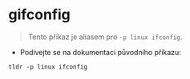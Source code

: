 # gifconfig

> Tento příkaz je aliasem pro `-p linux ifconfig`.

- Podívejte se na dokumentaci původního příkazu:

`tldr -p linux ifconfig`
